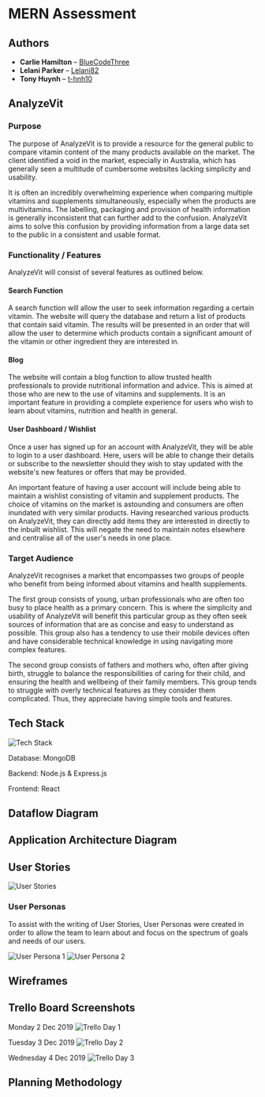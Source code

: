 # MERN Assessment

## Authors

* **Carlie Hamilton** – [BlueCodeThree](https://github.com/BlueCodeThree)
* **Lelani Parker** – [Lelani82](https://github.com/Lelani82)
* **Tony Huynh** – [t-hnh10](https://github.com/t-hnh10)

## AnalyzeVit

### Purpose

The purpose of AnalyzeVit is to provide a resource for the general public to compare vitamin content of the many products available on the market. The client identified a void in the market, especially in Australia, which has generally seen a multitude of cumbersome websites lacking simplicity and usability.

It is often an incredibly overwhelming experience when comparing multiple vitamins and supplements simultaneously, especially when the products are multivitamins. The labelling, packaging and provision of health information is generally inconsistent that can further add to the confusion. AnalyzeVit aims to solve this confusion by providing information from a large data set to the public in a consistent and usable format.

### Functionality / Features

AnalyzeVit will consist of several features as outlined below.

#### Search Function

A search function will allow the user to seek information regarding a certain vitamin. The website will query the database and return a list of products that contain said vitamin. The results will be presented in an order that will allow the user to determine which products contain a significant amount of the vitamin or other ingredient they are interested in.

#### Blog

The website will contain a blog function to allow trusted health professionals to provide nutritional information and advice. This is aimed at those who are new to the use of vitamins and supplements. It is an important feature in providing a complete experience for users who wish to learn about vitamins, nutrition and health in general.

#### User Dashboard / Wishlist

Once a user has signed up for an account with AnalyzeVit, they will be able to login to a user dashboard. Here, users will be able to change their details or subscribe to the newsletter should they wish to stay updated with the website's new features or offers that may be provided.

An important feature of having a user account will include being able to maintain a wishlist consisting of vitamin and supplement products. The choice of vitamins on the market is astounding and consumers are often inundated with very similar products. Having researched various products on AnalyzeVit, they can directly add items they are interested in directly to the inbuilt wishlist. This will negate the need to maintain notes elsewhere and centralise all of the user's needs in one place.

### Target Audience

AnalyzeVit recognises a market that encompasses two groups of people who benefit from being informed about vitamins and health supplements.

The first group consists of young, urban professionals who are often too busy to place health as a primary concern. This is where the simplicity and usability of AnalyzeVit will benefit this particular group as they often seek sources of information that are as concise and easy to understand as possible. This group also has a tendency to use their mobile devices often and have considerable technical knowledge in using navigating more complex features.

The second group consists of fathers and mothers who, often after giving birth, struggle to balance the responsibilities of caring for their child, and ensuring the health and wellbeing of their family members. This group tends to struggle with overly technical features as they consider them complicated. Thus, they appreciate having simple tools and features.

## Tech Stack

![Tech Stack](docs/mern.jpg)

Database: MongoDB

Backend: Node.js & Express.js

Frontend: React

## Dataflow Diagram

## Application Architecture Diagram

## User Stories

![User Stories](docs/UserStories.png)

### User Personas

To assist with the writing of User Stories, User Personas were created in order to allow the team to learn about and focus on the spectrum of goals and needs of our users. 

![User Persona 1](docs/Persona1.png)
![User Persona 2](docs/Persona2.png)

## Wireframes

## Trello Board Screenshots

Monday 2 Dec 2019
![Trello Day 1](docs/trello_2019-12-02.png)

Tuesday 3 Dec 2019
![Trello Day 2](docs/trello_2019-12-03.jpg)

Wednesday 4 Dec 2019
![Trello Day 3](docs/trello_2019-12-04.jpg)

## Planning Methodology